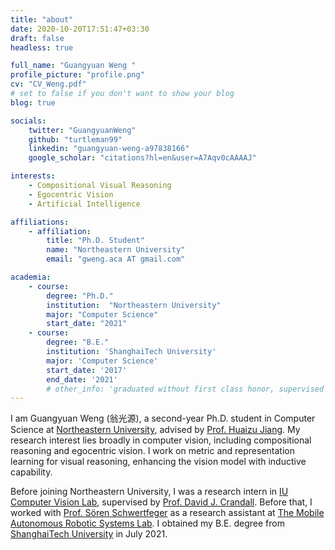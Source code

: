 ```yaml
---
title: "about"
date: 2020-10-20T17:51:47+03:30
draft: false
headless: true

full_name: "Guangyuan Weng "
profile_picture: "profile.png"
cv: "CV_Weng.pdf"
# set to false if you don't want to show your blog
blog: true

socials:
    twitter: "GuangyuanWeng"
    github: "turtleman99"
    linkedin: "guangyuan-weng-a97838166"
    google_scholar: "citations?hl=en&user=A7Aqv0cAAAAJ"

interests:
    - Compositional Visual Reasoning
    - Egocentric Vision
    - Artificial Intelligence

affiliations:
    - affiliation:
        title: "Ph.D. Student"
        name: "Northeastern University"
        email: "gweng.aca AT gmail.com"

academia:
    - course:
        degree: "Ph.D."
        institution:  "Northeastern University"
        major: "Computer Science"
        start_date: "2021"
    - course:
        degree: "B.E."
        institution: 'ShanghaiTech University'
        major: 'Computer Science'
        start_date: '2017'
        end_date: '2021'
        # other_info: 'graduated without first class honor, supervised by Prof. Very Cool!'
---
```


I am Guangyuan Weng (<font face=STKaiti>翁光源</font>), a second-year Ph.D. student in Computer Science at [Northeastern University][1], advised by [Prof. Huaizu Jiang][2]. My research interest lies broadly in computer vision, including compositional reasoning and egocentric vision. I work on metric and representation learning for visual reasoning, enhancing the vision model with inductive capability.


Before joining Northeastern University, I was a research intern in [IU Computer Vision Lab][3], supervised by [Prof. David J. Crandall][4]. Before that, I worked with [Prof. Sören Schwertfeger][5] as a research assistant at [The Mobile Autonomous Robotic Systems Lab][6]. I obtained my B.E. degree from [ShanghaiTech University][7] in July 2021.


[1]: https://www.northeastern.edu/
[2]: https://jianghz.me/
[3]: http://vision.soic.indiana.edu/
[4]: https://homes.luddy.indiana.edu/djcran/
[5]: https://robotics.shanghaitech.edu.cn/people/soeren
[6]: https://robotics.shanghaitech.edu.cn/
[7]: https://www.shanghaitech.edu.cn/eng/